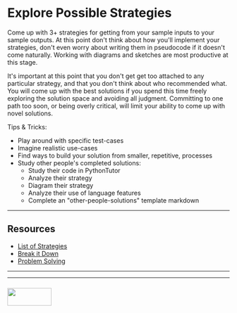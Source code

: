 # Explore Possible Strategies

Come up with 3+ strategies for getting from your sample inputs to your sample outputs. At this point don't think about how you'll implement your strategies, don't even worry about writing them in pseudocode if it doesn't come naturally.  Working with diagrams and sketches are most productive at this stage.

It's important at this point that you don't get get too attached to any particular strategy, and that you don't think about who recommended what.  You will come up with the best solutions if you spend this time freely exploring the solution space and avoiding all judgment.  Committing to one path too soon, or being overly critical, will limit your ability to come up with novel solutions.

Tips & Tricks:
* Play around with specific test-cases 
* Imagine realistic use-cases
* Find ways to build your solution from smaller, repetitive, processes
* Study other people's completed solutions:
  * Study their code in PythonTutor
  * Analyze their strategy
  * Diagram their strategy
  * Analyze their use of language features
  * Complete an "other-people-solutions" template markdown

___

## Resources

* [List of Strategies](https://www.une.edu.au/about-une/academic-schools/bcss/news-and-events/psychology-community-activities/over-fifty-problem-solving-strategies-explained)
* [Break it Down](https://simpleprogrammer.com/solving-problems-breaking-it-down/)
* [Problem Solving](https://github.com/elewa-academy/General-Resources/blob/master/key-resources/problem-solving.md)

___
___
### <a href="http://elewa.education/blog" target="_blank"><img src="https://user-images.githubusercontent.com/18554853/34921062-506450ae-f97d-11e7-875f-6feeb26ad72d.png" width="100" height="40"/></a>